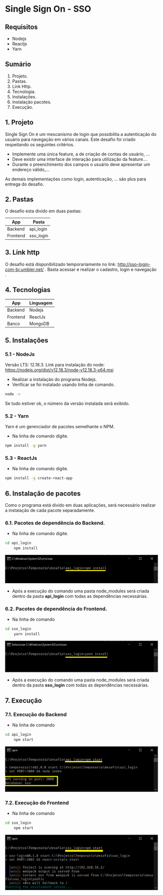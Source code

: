 # Single Sign On - SSO

## Requisitos

- Nodejs
- Reactjs
- Yarn

## Sumário

1. Projeto.
2. Pastas.
3. Link Http.
4. Tecnologia.
5. Instalações.
6. Instalação pacotes.
7. Execução.

## 1. Projeto

Single Sign On é um mescanismo de login que possibilita a autenticação do usuário para navegação em vários canais.
Este desafio foi criado respeitando os seguintes critérios.

- Implemente uma única feature, a de criação de contas de usuário, ...
- Deve existir uma interface de interação para utilização da feature....
- Durante o preenchimento dos campos o usuário deve apresentar um endereço válido,...

As demais implementações como login, autenticação, ... são plus para entrega do desafio.

## 2. Pastas

O desafio esta divido em duas pastas:

| **App**  | **Pasta** |
| -------- | --------- |
| Backend  | api_login |
| Frontend | sso_login |

## 3. Link http

O desafio está disponibilizado temporariamente no link:
<http://sso-login-com-br.umbler.net/> .
Basta acessar e realizar o cadastro, login e navegação .

## 4. Tecnologias

| **App**  | **Linguagem** |
| -------- | ------------- |
| Backend  | Nodejs        |
| Frontend | ReactJs       |
| Banco    | MongoDB       |

## 5. Instalações

### 5.1 - NodeJs

Versão LTS: 12.18.3.
Link para instalação do node: <https://nodejs.org/dist/v12.18.3/node-v12.18.3-x64.msi>

- Realizar a instalação do programa Nodejs.
- Verificar se foi instalado usando linha de comando.

```sh
node -v
```

Se tudo estiver ok, o número da versão instalada será exibido.

### 5.2 - Yarn

Yarn é um gerenciador de pacotes semelhante o NPM.

- Na linha de comando digite.

```sh
npm install -g yarn

```

### 5.3 - ReactJs

- Na linha de comando digite.

```sh
npm install -g create-react-app
```

## 6. Instalação de pacotes

Como o programa está divido em duas aplicações, será necessário realizar a instalação de cada pacote separadamente.

### 6.1. Pacotes de dependência do **Backend**.

- Na linha de comando digite.

```sh
cd api_login
    npm install
```

![](img/api_login_npm_install.png)

- Após a execução do comando uma pasta node_modules será criada dentro da pasta **api_login** com todas as dependências necessárias.

### 6.2. Pacotes de dependência do **Frontend**.

- Na linha de comando

```sh
cd sso_login
    yarn install
```

![](img/sso_login_yarn_install.png)

- Após a execução do comando uma pasta node_modules será criada dentro da pasta **sso_login** com todas as dependências necessárias.

## 7. Execução

### 7.1. Execução do Backend

- Na linha de comando

```sh
cd api_login
    npm start
```

![](img/api_login_npm_start.png)

### 7.2. Execução do Frontend

- Na linha de comando

```sh
cd sso_login
    npm start
```

![](img/sso_login_npm_start.png)
